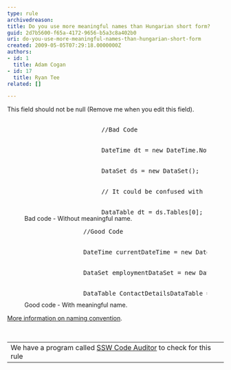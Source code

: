 ```yaml
---
type: rule
archivedreason: 
title: Do you use more meaningful names than Hungarian short form?
guid: 2d7b5600-f65a-4172-9656-b5a3c8a402b0
uri: do-you-use-more-meaningful-names-than-hungarian-short-form
created: 2009-05-05T07:29:18.0000000Z
authors:
- id: 1
  title: Adam Cogan
- id: 17
  title: Ryan Tee
related: []

---
```



This field should not be null (Remove me when you edit this field).
<br><excerpt class='endintro'></excerpt><br>

  <dl class="badCode">
    <dt style="width&#58;92.04%;height&#58;206px;">
    <pre>                          //Bad Code<br><br>
                          DateTime dt = new DateTime.Now();
<br>
                          DataSet ds = new DataSet();
<br>
                          // It could be confused with Date time.
<br>
                          DataTable dt = ds.Tables[0];</pre>
    </dt>
    <dd>Bad code - Without meaningful name. </dd>
</dl>
<dl class="goodCode">
    <dt style="width&#58;92.33%;height&#58;170px;">
    <pre>                     //Good Code<br><br>
                     DateTime currentDateTime = new DateTime.Now();
<br>
                     DataSet employmentDataSet = new DataSet();
<br>
                     DataTable ContactDetailsDataTable = ds.Tables[0];</pre>
    </dt>
    <dd>Good code - With meaningful name. </dd>
</dl>
<p><a href="http&#58;//www.ssw.com.au/ssw/Standards/DeveloperDotNet/DotNetStandard_ObjectNaming.aspx">More information on naming convention</a>. </p>
<p>&#160;</p>
<table cellspacing="2" cellpadding="2" summary="Code Auditor" class="clsSSWProductTable" id="table30">
    <tbody>
        <tr>
            <td>We have a program called <a href="http&#58;//www.ssw.com.au/ssw/CodeAuditor/Default.aspx">SSW Code Auditor</a> to check for this rule</td>
        </tr>
    </tbody>
</table>




